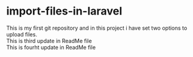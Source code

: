 # import-files-in-laravel
This is my first git repository and in this project i have set two options to upload files. 
<br> 
This is third update in ReadMe file
<br>
This is fourht update in ReadMe file
